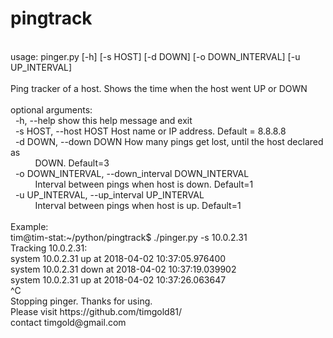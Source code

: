 # pingtrack<br />
<br />
usage: pinger.py [-h] [-s HOST] [-d DOWN] [-o DOWN_INTERVAL] [-u UP_INTERVAL]<br />
<br />
Ping tracker of a host. Shows the time when the host went UP or DOWN<br />
<br />
optional arguments:<br />
&nbsp;&nbsp;-h, --help            show this help message and exit<br />
&nbsp;&nbsp;-s HOST, --host HOST  Host name or IP address. Default = 8.8.8.8<br />
&nbsp;&nbsp;-d DOWN, --down DOWN  How many pings get lost, until the host declared as<br />
&nbsp;&nbsp;&nbsp;&nbsp;&nbsp;&nbsp;&nbsp;&nbsp;&nbsp;&nbsp;DOWN. Default=3<br />
&nbsp;&nbsp;-o DOWN_INTERVAL, --down_interval DOWN_INTERVAL<br />
&nbsp;&nbsp;&nbsp;&nbsp;&nbsp;&nbsp;&nbsp;&nbsp;&nbsp;&nbsp;Interval between pings when host is down. Default=1<br />
&nbsp;&nbsp;-u UP_INTERVAL, --up_interval UP_INTERVAL<br />
&nbsp;&nbsp;&nbsp;&nbsp;&nbsp;&nbsp;&nbsp;&nbsp;&nbsp;&nbsp;Interval between pings when host is up. Default=1<br />
<br />
Example:<br />
tim@tim-stat:~/python/pingtrack$ ./pinger.py -s 10.0.2.31<br />
Tracking 10.0.2.31:<br />
system 10.0.2.31 up at 2018-04-02 10:37:05.976400<br />
system 10.0.2.31 down at 2018-04-02 10:37:19.039902<br />
system 10.0.2.31 up at 2018-04-02 10:37:26.063647<br />
^C<br />
Stopping pinger. Thanks for using.<br />
Please visit https://github.com/timgold81/<br />
contact timgold@gmail.com<br />
